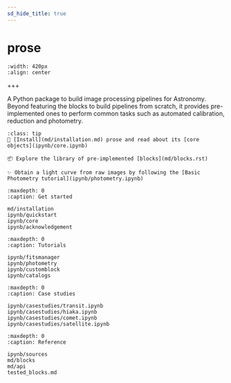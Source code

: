 ```yaml
---
sd_hide_title: true
---
```


# prose

```{image} _static/prose3.png
:width: 420px
:align: center
```

+++

A Python package to build image processing pipelines for Astronomy. Beyond featuring the blocks to build pipelines from scratch, it provides pre-implemented ones to perform common tasks such as automated calibration, reduction and photometry.

```{admonition} Where to start?
:class: tip 
🌌 [Install](md/installation.md) prose and read about its [core objects](ipynb/core.ipynb)

📦 Explore the library of pre-implemented [blocks](md/blocks.rst)

✨ Obtain a light curve from raw images by following the [Basic Photometry tutorial](ipynb/photometry.ipynb)
```

```{toctree}
:maxdepth: 0
:caption: Get started

md/installation
ipynb/quickstart
ipynb/core
ipynb/acknowledgement
```

```{toctree}
:maxdepth: 0
:caption: Tutorials

ipynb/fitsmanager
ipynb/photometry
ipynb/customblock
ipynb/catalogs
```


```{toctree}
:maxdepth: 0
:caption: Case studies

ipynb/casestudies/transit.ipynb
ipynb/casestudies/hiaka.ipynb
ipynb/casestudies/comet.ipynb
ipynb/casestudies/satellite.ipynb
```

```{toctree}
:maxdepth: 0
:caption: Reference

ipynb/sources
md/blocks
md/api
tested_blocks.md
```